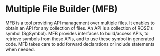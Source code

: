 Multiple File Builder (MFB)
===========================

MFB is a tool providing API management over multiple files.
It enables to obtain an API for any collection of files.
An API is a collection of ROSE's symbol (SgSymbol).
MFB provides interfaces to build/access APIs, to retrieve symbols from these APIs, and to use these symbol in generated code.
MFB takes care to add forward declarations or include statements when needed.

